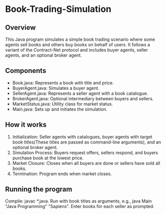 # Book-Trading-Simulation

## Overview 

This Java program simulates a simple book trading scenario where some agents sell books and others buy books on behalf of users. It follows a variant of the Contract-Net protocol and includes buyer agents, seller agents, and an optional broker agent.

## Components

* Book.java: Represents a book with title and price.
* BuyerAgent.java: Simulates a buyer agent.
* SellerAgent.java: Represents a seller agent with a book catalogue.
* BrokerAgent.java: Optional intermediary between buyers and sellers.
* MarketStatus.java: Utility class for market status.
* Main.java: Sets up and initiates the simulation.

## How it works

1. Initialization: Seller agents with catalogues, buyer agents with target book titles(These titles are passed as command-line arguments), and an optional broker agent.
2. Simulation Process: Buyers request offers, sellers respond, and buyers purchase book at the lowest price.
3. Market Closure: Closes when all buyers are done or sellers have sold all books.
4. Termination: Program ends when market closes.

## Running the program

Compile: javac *.java.
Run with book titles as arguments, e.g., java Main "Java Programming" "Sapiens".
Enter books for each seller as prompted.
